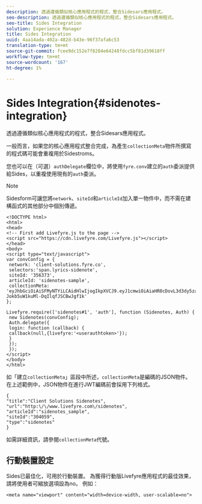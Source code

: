 ```yaml
---
description: 透過遵循類似核心應用程式的程式，整合Sidesars應用程式。
seo-description: 透過遵循類似核心應用程式的程式，整合Sidesars應用程式。
seo-title: Sides Integration
solution: Experience Manager
title: Sides Integration
uuid: 4aa14ada-402a-482d-b43e-96f37afa6c53
translation-type: tm+mt
source-git-commit: fcee9dc152e7f8284e64248fdcc5bf81d39618ff
workflow-type: tm+mt
source-wordcount: '167'
ht-degree: 1%

---
```



# Sides Integration{#sidenotes-integration}

透過遵循類似核心應用程式的程式，整合Sidesars應用程式。

一般而言，如果您的核心應用程式整合完成，為產生`collectionMeta`物件所撰寫的程式碼可能會重複用於Sidestroms。

您也可以在（可選）`authDelegate`欄位中，將使用`fyre.conv`建立的`auth`委派提供給Sides，以重複使用現有的`auth`委派。

>[!NOTE]
>
>Sidesform可讓您將`network`、`siteId`和`articleId`加入單一物件中，而不需在建構函式的其他部分中個別傳遞。

```
<!DOCTYPE html> 
<html> 
<head> 
<!-- First add Livefyre.js to the page --> 
<script src="https://cdn.livefyre.com/Livefyre.js"></script> 
</head> 
<body> 
<script type="text/javascript"> 
var convConfig = { 
 network: 'client-solutions.fyre.co', 
 selectors:'span.lyrics-sidenote', 
 siteId: '356373', 
 articleId: 'sidenotes-sample', 
 collectionMeta: 'eyJhbGciOiAiSFMyNTYiLCAidHlwIjogIkpXVCJ9.eyJ1cmwiOiAiaHR0cDovL3d3dy5zaWRlbm90ZXMtZGVtby5jb20vbHlyaWNzIiwgInNpdGVJZCI6ICIzMDQwNTkiLCAidHlwZSI6ICJzaWRlbm90ZXMiLCAiYXJ0aWNsZUlkIjogInNpZGVub3Rlc19zYW1wbGUiLCAidGl0bGUiOiAiQ2xpZW50IFNvbHV0aW9ucyBTaWRlbm90ZXMifQ.2gxnsM0TS8dfp-Jokb5uW1kuMl-DqIlqfJSCBwJgf1k' 
}; 
  
Livefyre.require(['sidenotes#1', 'auth'], function (Sidenotes, Auth) { 
 new Sidenotes(convConfig); 
 Auth.delegate({ 
 login: function (callback) { 
 callback(null,{livefyre:'<userauthtoken>'}); 
 } 
 }); 
 }); 
</script> 
</body> 
</html>
```

如「建立`collectionMeta`」區段中所述，`collectionMeta`是編碼的JSON物件。 在上述範例中，JSON物件在進行JWT編碼前會採用下列格式。

```
{ 
"title":"Client Solutions Sidenotes", 
"url":"http:\/\/www.livefyre.com\/sidenotes", 
"articleId":"sidenotes_sample", 
"siteId":"304059", 
"type":"sidenotes" 
}
```

如需詳細資訊，請參閱`collectionMeta`代號。

## 行動裝置設定

Sides已最佳化，可用於行動裝置。 為獲得行動版Livefyre應用程式的最佳效果，請將使用者可縮放選項設為no。 例如：

```
<meta name="viewport" content="width=device-width, user-scalable=no">
```
